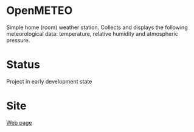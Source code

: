 # OpenMETEO
Simple home (room) weather station. 
Collects and displays the following meteorological data: 
temperature, relative humidity and atmospheric pressure.

# Status
Project in early development state

# Site
[Web page](http://serge78rus.github.io/hello-world/)
